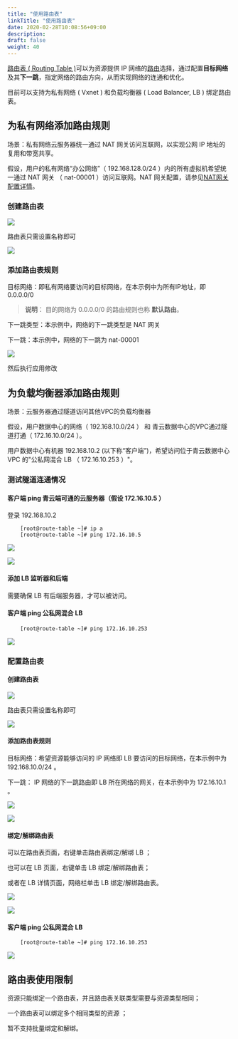 ```yaml
---
title: "使用路由表"
linkTitle: "使用路由表"
date: 2020-02-28T10:08:56+09:00
description:
draft: false
weight: 40
---
```


[路由表 ( Routing Table )](https://zh.wikipedia.org/wiki/%E8%B7%AF%E7%94%B1%E8%A1%A8)可以为资源提供 IP 网络的[路由](https://www.ietf.org/rfc/rfc1812.txt)选择，通过配置**目标网络**及其**下一跳**，指定网络的路由方向，从而实现网络的连通和优化。

目前可以支持为私有网络 ( Vxnet ) 和负载均衡器 ( Load Balancer, LB ) 绑定路由表。

## 为私有网络添加路由规则

场景：私有网络云服务器统一通过 NAT 网关访问互联网，以实现公网 IP 地址的复用和带宽共享。

假设，用户的私有网络“办公网络”（ 192.168.128.0/24 ）内的所有虚拟机希望统一通过 NAT 网关 （ nat-00001 ）访问互联网。NAT 网关配置，请参见[NAT网关配置详情](/network/nat_gateway/manual/nat_user_guide/)。

### 创建路由表

![](../_images/index_route_table.jpg)

路由表只需设置名称即可

![](../_images/create_route_table.jpg)

### 添加路由表规则

目标网络：即私有网络要访问的目标网络，在本示例中为所有IP地址，即 0.0.0.0/0

>**说明**：  目的网络为 0.0.0.0/0 的路由规则也称 **默认路由**。

下一跳类型：本示例中，网络的下一跳类型是 NAT 网关

下一跳：本示例中，网络的下一跳为 nat-00001 


![](../_images/add_routetable_default.png)


然后执行应用修改


## 为负载均衡器添加路由规则

场景：云服务器通过隧道访问其他VPC的负载均衡器

假设，用户数据中心的网络（ 192.168.10.0/24 ） 和 青云数据中心的VPC通过隧道打通（ 172.16.10.0/24 ）。

用户数据中心有机器 192.168.10.2 (以下称“客户端”)，希望访问位于青云数据中心 VPC 的"公私网混合 LB （ 172.16.10.253 ）"。

### 测试隧道连通情况

#### 客户端 ping 青云端可通的云服务器（假设 172.16.10.5 ）

登录 192.168.10.2 

```
    [root@route-table ~]# ip a 
    [root@route-table ~]# ping 172.16.10.5
```


![](../_images/ping_vpn_instance.jpg)

![](../_images/ping_vpn_instance2.jpg)

#### 添加 LB 监听器和后端

需要确保 LB 有后端服务器，才可以被访问。

#### 客户端 ping 公私网混合 LB 

```
    [root@route-table ~]# ping 172.16.10.253
```

![](../_images/ping_vpn_lb1.jpg)

### 配置路由表

#### 创建路由表

![](../_images/index_route_table.jpg)

路由表只需设置名称即可

![](../_images/create_route_table.jpg)

#### 添加路由表规则

目标网络：希望资源能够访问的 IP 网络即 LB 要访问的目标网络，在本示例中为 192.168.10.0/24 。

下一跳： IP 网络的下一跳路由即 LB 所在网络的网关，在本示例中为 172.16.10.1 。

![](../_images/add_route_table_rules.jpg)

![](../_images/route_table_details2.jpg)

#### 绑定/解绑路由表

可以在路由表页面，右键单击路由表绑定/解绑 LB ；

也可以在 LB 页面，右键单击 LB 绑定/解绑路由表；

或者在 LB 详情页面，网络栏单击 LB 绑定/解绑路由表。

![](../_images/crm_service_loadbalancer.jpg)

![](../_images/lb_associate_route_table.jpg)

#### 客户端 ping 公私网混合 LB

```
    [root@route-table ~]# ping 172.16.10.253
```

![](../_images/ping_vpn_lb2.jpg)


## 路由表使用限制

资源只能绑定一个路由表，并且路由表关联类型需要与资源类型相同；

一个路由表可以绑定多个相同类型的资源 ；

暂不支持批量绑定和解绑。


